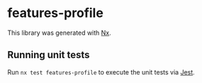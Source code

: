 # features-profile

This library was generated with [Nx](https://nx.dev).

## Running unit tests

Run `nx test features-profile` to execute the unit tests via [Jest](https://jestjs.io).
